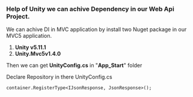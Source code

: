 
### Help of Unity we can achive Dependency in our Web Api Project.

We can achive DI in MVC application by install two Nuget package in our MVC5 application.
1. **Unity v5.11.1**
2. **Unity.Mvc5v1.4.0**

Then we can get **UnityConfig.cs** in "**App_Start**" folder

Declare Repository in there UnityConfig.cs 
```
container.RegisterType<IJsonResponse, JsonResponse>();
```
